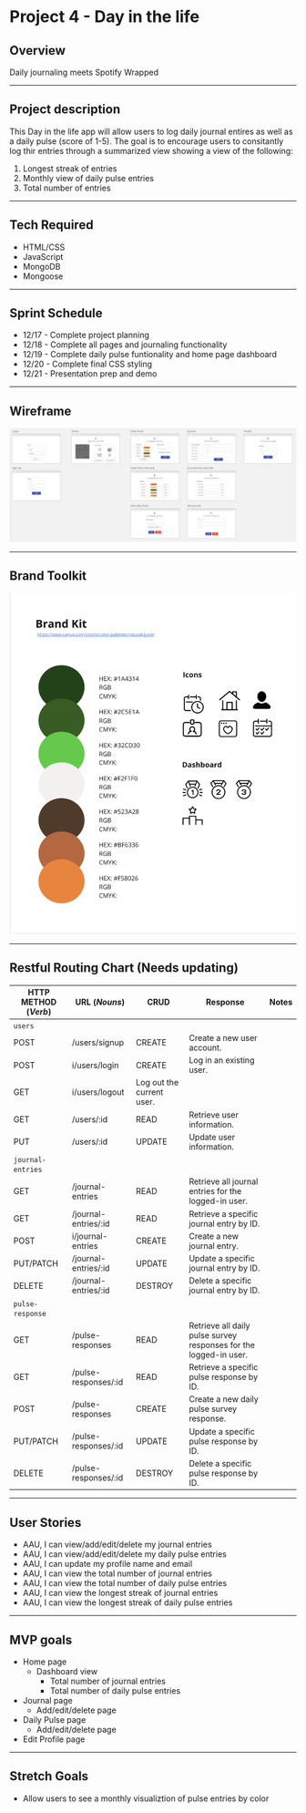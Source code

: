 # Project 4 - Day in the life


## Overview
Daily journaling meets Spotify Wrapped

---
## Project description
This Day in the life app will allow users to log daily journal entires as well as a daily pulse (score of 1-5). The goal is to encourage users to consitantly log thir entries through a summarized view showing a view of the following: 
1. Longest streak of entries 
2. Monthly view of daily pulse entries
3. Total number of entries

---
## Tech Required
* HTML/CSS
* JavaScript
* MongoDB
* Mongoose

---
## Sprint Schedule
* 12/17 - Complete project planning 
* 12/18 - Complete all pages and journaling functionality
* 12/19 - Complete daily pulse funtionality and home page dashboard
* 12/20 - Complete final CSS styling
* 12/21 - Presentation prep and demo

---
## Wireframe
![Wireframe](https://github.com/nholliday314/Project-4/blob/main/Pictures/Wireframe.png)

---
## Brand Toolkit
![Brand Toolkit](https://github.com/nholliday314/Project-4/blob/main/Pictures/Brand%20Toolkit.png)

---
## Restful Routing Chart (Needs updating)
| HTTP METHOD (_Verb_) | URL (_Nouns_) | CRUD | Response | Notes |
| -------------------- | ------------- | ---- | -------- | ----- |
| `users`            |               |      |          |       |
| POST                     | /users/signup              | CREATE     | Create a new user account.         |       |
| POST                     | i/users/login             | CREATE     | Log in an existing user.        |       |
| GET                     | i/users/logout     | Log out the current user.         |       |
| GET                     | /users/:id              | READ      | Retrieve user information.         |       |
| PUT                     | 	/users/:id              | UPDATE     | Update user information.       |       |
| `journal-entries`              |               |      |          |       |
| GET                     | /journal-entries            | READ     | Retrieve all journal entries for the logged-in user.       |       |
| GET                     | /journal-entries/:id              | READ     | Retrieve a specific journal entry by ID.         |       |
| POST                     | i/journal-entries              | CREATE     | 	Create a new journal entry.         |       |
| PUT/PATCH                     | /journal-entries/:id             | UPDATE     |  Update a specific journal entry by ID.       |       |
| DELETE                     | /journal-entries/:id              | DESTROY     | 	Delete a specific journal entry by ID.        |       |
`pulse-response`              |               |      |          |       |
| GET                     | /pulse-responses           | READ     | Retrieve all daily pulse survey responses for the logged-in user.        |       |
| GET                     | /pulse-responses/:id              | READ     | Retrieve a specific pulse response by ID.        |       |
| POST                     | /pulse-responses            | CREATE     | Create a new daily pulse survey response.        |       |
| PUT/PATCH                     | /pulse-responses/:id              | UPDATE      | Update a specific pulse response by ID.         |       |
| DELETE                     | 	/pulse-responses/:id             | DESTROY     | Delete a specific pulse response by ID.         |       |

---
## User Stories
* AAU, I can view/add/edit/delete my journal entries
* AAU, I can view/add/edit/delete my daily pulse entries
* AAU, I can update my profile name and email
* AAU, I can view the total number of journal entries
* AAU, I can view the total number of daily pulse entries
* AAU, I can view the longest streak of journal entries
* AAU, I can view the longest streak of daily pulse entries

---
## MVP goals
* Home page 
    * Dashboard view
        * Total number of journal entries
        * Total number of daily pulse entries
* Journal page
    * Add/edit/delete page
* Daily Pulse page
    * Add/edit/delete page
* Edit Profile page


---
## Stretch Goals
* Allow users to see a monthly visualiztion of pulse entries by color




